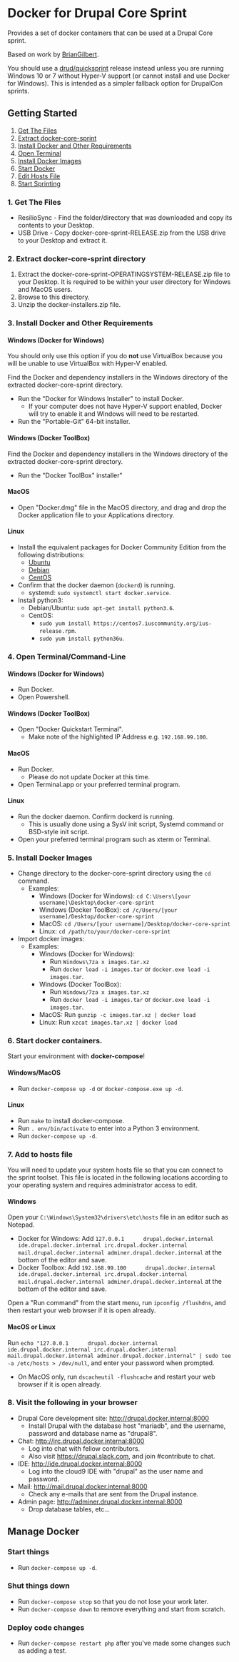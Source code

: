 # Docker for Drupal Core Sprint

Provides a set of docker containers that can be used at a Drupal Core sprint.

Based on work by [BrianGilbert](https://github.com/BrianGilbert/docksal-core-sprint).

You should use a [drud/quicksprint](https://github.com/drud/quicksprint) release instead unless you are running Windows 10 or 7 without Hyper-V support (or cannot install and use Docker for Windows). This is intended as a simpler fallback option for DrupalCon sprints.

## Getting Started

1. [Get The Files](#get-the-files)
2. [Extract docker-core-sprint](#extract-files)
3. [Install Docker and Other Requirements](#install)
4. [Open Terminal](#open-terminal)
5. [Install Docker Images](#install-images)
6. [Start Docker](#start)
7. [Edit Hosts File](#edit-hosts-file)
8. [Start Sprinting](#start-contributing)

<a name="get-the-files"></a>
### 1. Get The Files

* ResilioSync - Find the folder/directory that was downloaded and copy its contents to your Desktop.
* USB Drive - Copy docker-core-sprint-RELEASE.zip from the USB drive to your Desktop and extract it.

<a name="extract-files"></a>
### 2. Extract docker-core-sprint directory

   1. Extract the docker-core-sprint-OPERATINGSYSTEM-RELEASE.zip file to your Desktop. It is required to be within your user directory for Windows and MacOS users.
   2. Browse to this directory.
   3. Unzip the docker-installers.zip file.

<a name="install"></a>
### 3. Install Docker and Other Requirements

#### Windows (Docker for Windows)

You should only use this option if you do **not** use VirtualBox because you will be unable to use VirtualBox with Hyper-V enabled.

Find the Docker and dependency installers in the Windows directory of the extracted docker-core-sprint directory. 

* Run the "Docker for Windows Installer" to install Docker.
   * If your computer does not have Hyper-V support enabled, Docker will try to enable it and Windows will need to be restarted.
* Run the "Portable-Git" 64-bit installer.

#### Windows (Docker ToolBox)

Find the Docker and dependency installers in the Windows directory of the extracted docker-core-sprint directory. 

* Run the "Docker ToolBox" installer"

#### MacOS

* Open "Docker.dmg" file in the MacOS directory, and drag and drop the Docker application file to your Applications directory.

#### Linux

* Install the equivalent packages for Docker Community Edition from the following distributions:
   * [Ubuntu](https://docs.docker.com/install/linux/docker-ce/ubuntu/)
   * [Debian](https://docs.docker.com/install/linux/docker-ce/debian/)
   * [CentOS](https://docs.docker.com/install/linux/docker-ce/centos/)
* Confirm that the docker daemon (`dockerd`) is running.
   * systemd: `sudo systemctl start docker.service`.
* Install python3:
   * Debian/Ubuntu: `sudo apt-get install python3.6`.
   * CentOS:
      * `sudo yum install https://centos7.iuscommunity.org/ius-release.rpm`.
      * `sudo yum install python36u`.


<a name="open-terminal"></a>
### 4. Open Terminal/Command-Line

#### Windows (Docker for Windows)

* Run Docker.
* Open Powershell.

#### Windows (Docker ToolBox)

* Open "Docker Quickstart Terminal".
   * Make note of the highlighted IP Address e.g. `192.168.99.100`.

#### MacOS

* Run Docker.
   * Please do not update Docker at this time.
* Open Terminal.app or your preferred terminal program.

#### Linux

* Run the docker daemon. Confirm dockerd is running.
  * This is usually done using a SysV init script, Systemd command or BSD-style init script.
* Open your preferred terminal program such as xterm or Terminal.

<a name="install-images"></a>
### 5. Install Docker Images

* Change directory to the docker-core-sprint directory using the `cd` command.
   * Examples:
      * Windows (Docker for Windows): `cd C:\Users\[your username]\Desktop\docker-core-sprint`
      * Windows (Docker ToolBox): `cd /c/Users/[your username]/Desktop/docker-core-sprint`
      * MacOS: `cd /Users/[your username]/Desktop/docker-core-sprint`
      * Linux: `cd /path/to/your/docker-core-sprint`
* Import docker images:
   * Examples:
      * Windows (Docker for Windows):
         * Run `Windows\7za x images.tar.xz`
         * Run `docker load -i images.tar` or `docker.exe load -i images.tar`.
      * Windows (Docker ToolBox):
         * Run `Windows/7za x images.tar.xz`
         * Run `docker load -i images.tar` or `docker.exe load -i images.tar`.
      * MacOS: Run `gunzip -c images.tar.xz | docker load`
      * Linux: Run `xzcat images.tar.xz | docker load`

<a name="start"></a>
### 6. Start docker containers.

Start your environment with **docker-compose**!

#### Windows/MacOS

* Run `docker-compose up -d` or `docker-compose.exe up -d`.

#### Linux

* Run `make` to install docker-compose.
* Run `. env/bin/activate` to enter into a Python 3 environment.
* Run `docker-compose up -d`.

<a name="edit-hosts-file"></a>
### 7. Add to hosts file

You will need to update your system hosts file so that you can connect to the sprint toolset. This file is located in the following locations according to your operating system and requires administrator access to edit.

#### Windows

Open your `C:\Windows\System32\drivers\etc\hosts` file in an editor such as Notepad.

* Docker for Windows: Add `127.0.0.1      drupal.docker.internal ide.drupal.docker.internal irc.drupal.docker.internal mail.drupal.docker.internal adminer.drupal.docker.internal` at the bottom of the editor and save.
* Docker Toolbox: Add `192.168.99.100      drupal.docker.internal ide.drupal.docker.internal irc.drupal.docker.internal mail.drupal.docker.internal adminer.drupal.docker.internal` at the bottom of the editor and save.

Open a "Run command" from the start menu, run `ipconfig /flushdns`, and then restart your web browser if it is open already.

#### MacOS or Linux

Run `echo "127.0.0.1      drupal.docker.internal ide.drupal.docker.internal irc.drupal.docker.internal mail.drupal.docker.internal adminer.drupal.docker.internal" | sudo tee -a /etc/hosts > /dev/null`, and enter your password when prompted.

* On MacOS only, run `dscacheutil -flushcache` and restart your web browser if it is open already.

<a name="start-contributing"></a>
### 8. Visit the following in your browser

* Drupal Core development site: http://drupal.docker.internal:8000
   * Install Drupal with the database host "mariadb", and the username, password and database name as "drupal8".
* Chat: http://irc.drupal.docker.internal:8000
   * Log into chat with fellow contributors.
   * Also visit https://drupal.slack.com, and join #contribute to chat.
* IDE: http://ide.drupal.docker.internal:8000
   * Log into the cloud9 IDE with "drupal" as the user name and password.
* Mail: http://mail.drupal.docker.internal:8000
   * Check any e-mails that are sent from the Drupal instance.
* Admin page: http://adminer.drupal.docker.internal:8000
   * Drop database tables, etc...

## Manage Docker

### Start things

* Run `docker-compose up -d`.

### Shut things down

* Run `docker-compose stop` so that you do not lose your work later.
* Run `docker-compose down` to remove everything and start from scratch.

### Deploy code changes

* Run `docker-compose restart php` after you've made some changes such as adding a test.
